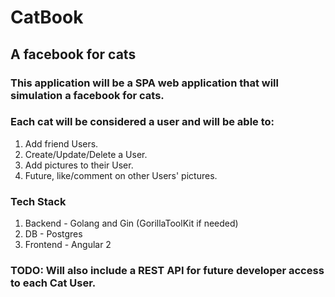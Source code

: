 # CatBook
## A facebook for cats

### This application will be a SPA web application that will simulation a facebook for cats.

### Each cat will be considered a user and will be able to:
1. Add friend Users.
2. Create/Update/Delete a User.
3. Add pictures to their User.
4. Future, like/comment on other Users' pictures.

### Tech Stack
1. Backend - Golang and Gin (GorillaToolKit if needed) 
2. DB - Postgres
3. Frontend - Angular 2

### TODO: Will also include a REST API for future developer access to each Cat User.
